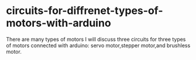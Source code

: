 # circuits-for-diffrenet-types-of-motors-with-arduino

There are many types of motors I will discuss three circuits for three types of motors connected with arduino: servo motor,stepper motor,and brushless motor.
